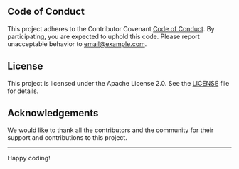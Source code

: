 ## Code of Conduct

This project adheres to the Contributor Covenant [Code of Conduct](CODE_OF_CONDUCT.md). By participating, you are expected to uphold this code. Please report unacceptable behavior to [email@example.com](mailto:email@example.com).

## License

This project is licensed under the Apache License 2.0. See the [LICENSE](LICENSE) file for details.

## Acknowledgements

We would like to thank all the contributors and the community for their support and contributions to this project.

---

Happy coding!
